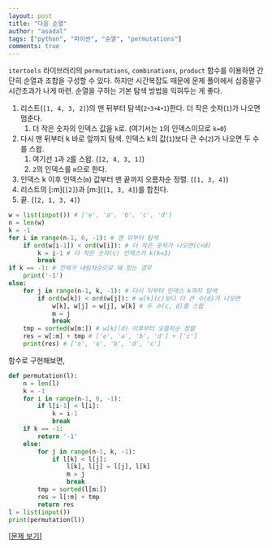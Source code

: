 ```yaml
---
layout: post
title: "다음 순열"
author: "asadal"
tags: ["python", "파이썬", "순열", "permutations"]
comments: true
---
```


`itertools` 라이브러리의 `permutations`, `combinations`, `product` 함수를 이용하면 간단히 순열과 조합을 구성할 수 있다. 하지만 시간복잡도 때문에 문제 풀이에서 십중팔구 시간초과가 나게 마련. 순열을 구하는 기본 탐색 방법을 익혀두는 게 좋다.

1. 리스트(``[1, 4, 3, 2]``)의 맨 뒤부터 탐색(`2￫3￫4￫1`)한다. 더 작은 숫자(`1`)가 나오면 멈춘다. 
   1. 더 작은 숫자의 인덱스 값을 `k`로. (여기서는 `1`의 인덱스이므로 `k=0`)
2. 다시 맨 뒤부터 k 바로 앞까지 탐색. 인덱스 k의 값(`1`)보다 큰 수(`2`)가 나오면 두 수를 스왑.
   1. 여기선 `1`과 `2`를 스왑. (`[2, 4, 3, 1]`)
   2. `2`의 인덱스를 `m`으로 한다.
3. 인덱스 k 이후 인덱스(`m`) 값부터 맨 끝까지 오름차순 정렬. (`[1, 3, 4]`)
4. 리스트의 \[:m](`[2]`)과 \[m:](`[1, 3, 4]`)를 합친다. 
5. 끝. (`[2, 1, 3, 4]`)

```python
w = list(input()) # ['e', 'a', 'b', 'c', 'd']
n = len(w)
k = -1
for i in range(n-1, 0, -1): # 맨 뒤부터 탐색
    if ord(w[i-1]) < ord(w[i]): # 더 작은 숫자가 나오면(c<d)
        k = i-1 # 더 작은 숫자(c) 인덱스가 k(k=3)
        break
if k == -1: # 전체가 내림차순으로 돼 있는 경우
    print('-1')
else:
    for j in range(n-1, k, -1): # 다시 뒤부터 인덱스 k까지 탐색
        if ord(w[k]) < ord(w[j]): # w[k](c)보다 더 큰 수(d)가 나오면
            w[k], w[j] = w[j], w[k] # 두 수(c, d)를 스왑
            m = j
            break
    tmp = sorted(w[m:]) # w[k](d) 이후부터 오름차순 정렬
    res = w[:m] + tmp # ['e', 'a', 'b', 'd'] + ['c']
    print(res) # ['e', 'a', 'b', 'd', 'c']
```

함수로 구현해보면,

```python
def permutation(l):
    n = len(l)
    k = -1
    for i in range(n-1, 0, -1): 
        if l[i-1] < l[i]:
            k = i-1
            break
    if k == -1:
        return '-1'
    else:
        for j in range(n-1, k, -1):
            if l[k] < l[j]:
                l[k], l[j] = l[j], l[k]
                m = j
                break
        tmp = sorted(l[m:])
        res = l[:m] + tmp
        return res
l = list(input())
print(permutation(l))
```

[[문제 보기](https://www.acmicpc.net/problem/10972)]
